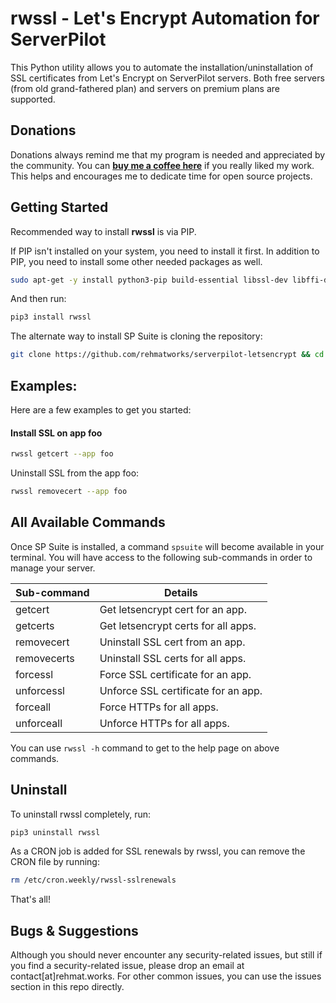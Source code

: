 # rwssl - Let's Encrypt Automation for ServerPilot
This Python utility allows you to automate the installation/uninstallation of SSL certificates from Let's Encrypt on ServerPilot servers. Both free servers (from old grand-fathered plan) and servers on premium plans are supported.

## Donations
Donations always remind me that my program is needed and appreciated by the community. You can [**buy me a coffee here**](https://buymeacoffee.com/rehmat) if you really liked my work. This helps and encourages me to dedicate time for open source projects.

## Getting Started
Recommended way to install **rwssl** is via PIP.

If PIP isn't installed on your system, you need to install it first. In addition to PIP, you need to install some other needed packages as well.

```bash
sudo apt-get -y install python3-pip build-essential libssl-dev libffi-dev python3-dev
```

And then run:

```bash
pip3 install rwssl
```

The alternate way to install SP Suite is cloning the repository:

```bash
git clone https://github.com/rehmatworks/serverpilot-letsencrypt && cd serverpilot-letsencrypt && python3 setup.py install
```

## Examples:
Here are a few examples to get you started:

#### Install SSL on app foo
```bash
rwssl getcert --app foo
```

Uninstall SSL from the app foo:
```bash
rwssl removecert --app foo
```

## All Available Commands
Once SP Suite is installed, a command `spsuite` will become available in your terminal. You will have access to the following sub-commands in order to manage your server.

| Sub-command | Details |
| ------- | --- |
| getcert | Get letsencrypt cert for an app. |
| getcerts | Get letsencrypt certs for all apps. |
| removecert | Uninstall SSL cert from an app. |
| removecerts | Uninstall SSL certs for all apps. |
| forcessl | Force SSL certificate for an app. |
| unforcessl | Unforce SSL certificate for an app. |
| forceall | Force HTTPs for all apps. |
| unforceall | Unforce HTTPs for all apps. |

You can use `rwssl -h` command to get to the help page on above commands.

## Uninstall
To uninstall rwssl completely, run:
```bash
pip3 uninstall rwssl
```

As a CRON job is added for SSL renewals by rwssl, you can remove the CRON file by running:

```bash
rm /etc/cron.weekly/rwssl-sslrenewals
```

That's all!

## Bugs & Suggestions
Although you should never encounter any security-related issues, but still if you find a security-related issue, please drop an email at contact[at]rehmat.works. For other common issues, you can use the issues section in this repo directly.

